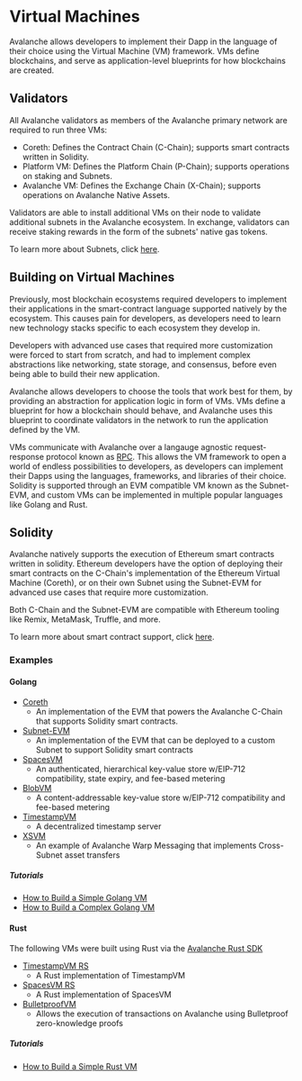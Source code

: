# Virtual Machines

Avalanche allows developers to implement their Dapp in the language of their choice using the 
Virtual Machine (VM) framework. VMs define blockchains, and serve as application-level blueprints 
for how blockchains are created.


## Validators

All Avalanche validators as members of the Avalanche primary network are required to run three VMs:
- Coreth: Defines the Contract Chain (C-Chain); supports smart contracts written in Solidity.
- Platform VM: Defines the Platform Chain (P-Chain); supports operations on staking and Subnets.
- Avalanche VM: Defines the Exchange Chain (X-Chain); supports operations on Avalanche Native
  Assets.

Validators are able to install additional VMs on their node to validate additional subnets in
the Avalanche ecosystem. In exchange, validators can receive staking rewards in the form of the
subnets' native gas tokens.

To learn more about Subnets, click [here](/docs/subnets/README.md).

## Building on Virtual Machines

Previously, most blockchain ecosystems required developers to implement their applications in 
the smart-contract language supported natively by the ecosystem. This causes pain for developers,
as developers need to learn new technology stacks specific to each ecosystem they develop in.

Developers with advanced use cases that required more customization were forced to start from 
scratch, and had to implement complex abstractions like networking, state storage, and consensus,
before even being able to build their new application.

Avalanche allows developers to choose the tools that work best for them, by providing an 
abstraction for application logic in form of VMs. VMs define a blueprint for how a blockchain 
should behave, and Avalanche uses this blueprint to coordinate validators in the network to run 
the application defined by the VM.

VMs communicate with Avalanche over a langauge agnostic request-response protocol known as
[RPC](https://en.wikipedia.org/wiki/Remote_procedure_call). This allows the VM framework to 
open a world of endless possibilities to developers, as developers can implement their Dapps using 
the languages, frameworks, and libraries of their choice. Solidity is supported through an EVM
compatible VM known as the Subnet-EVM, and custom VMs can be implemented in multiple popular
languages like Golang and Rust.

## Solidity

Avalanche natively supports the execution of Ethereum smart contracts written in solidity. Ethereum
developers have the option of deploying their smart contracts on the C-Chain's implementation of the
Ethereum Virtual Machine (Coreth), or on their own Subnet using the Subnet-EVM for advanced use
cases that require more customization.

Both C-Chain and the Subnet-EVM are compatible with Ethereum tooling like Remix, MetaMask,
Truffle, and more.

To learn more about smart contract support, click [here](/docs/dapps/launch-your-ethereum-dapp.md).

### Examples

#### Golang

- [Coreth](https://github.com/ava-labs/coreth)
  - An implementation of the EVM that powers the Avalanche C-Chain that supports Solidity smart
  contracts.
- [Subnet-EVM](https://github.com/ava-labs/subnet-evm)
  - An implementation of the EVM that can be deployed to a custom Subnet to support Solidity smart
  contracts
- [SpacesVM](https://github.com/ava-labs/spacesvm)
  - An authenticated, hierarchical key-value store w/EIP-712 compatibility, state expiry, and
  fee-based metering
- [BlobVM](https://github.com/ava-labs/blobvm)
  - A content-addressable key-value store w/EIP-712 compatibility and fee-based metering
- [TimestampVM](https://github.com/ava-labs/timestampvm)
  - A decentralized timestamp server
- [XSVM](https://github.com/ava-labs/xsvm)
  - An example of Avalanche Warp Messaging that implements Cross-Subnet asset transfers

##### Tutorials

- [How to Build a Simple Golang VM](https://docs.avax.network/subnets/create-a-vm-timestampvm)
- [How to Build a Complex Golang VM](https://docs.avax.network/subnets/create-a-vm-blobvm)

#### Rust

The following VMs were built using Rust via the [Avalanche Rust SDK](https://crates.io/crates/avalanche-types)

- [TimestampVM RS](https://github.com/ava-labs/timestampvm-rs)
  - A Rust implementation of TimestampVM
- [SpacesVM RS](https://github.com/ava-labs/spacesvm-rs)
  - A Rust implementation of SpacesVM
- [BulletproofVM](https://github.com/usmaneth/BulletproofVM)
  - Allows the execution of transactions on Avalanche using Bulletproof zero-knowledge proofs

##### Tutorials

- [How to Build a Simple Rust VM](https://docs.avax.network/subnets/create-a-simple-rust-vm)

